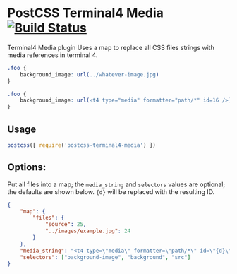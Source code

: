 # PostCSS Terminal4 Media [![Build Status](https://travis-ci.org/philbirnie/terminal4-postcss.svg?branch=master)](https://travis-ci.org/philbirnie/terminal4-postcss)

Terminal4 Media plugin Uses a map to replace all CSS files strings with media references in terminal 4.

[ci-img]:  https://travis-ci.org/philbirnie/postcss-terminal4-media.svg
[ci]:      https://travis-ci.org/philbirnie/postcss-terminal4-media

```css
.foo {
    background_image: url(../whatever-image.jpg)
}
```

```css
.foo {
    background_image: url(<t4 type="media" formatter="path/*" id=16 />)
}
```

## Usage

```js
postcss([ require('postcss-terminal4-media') ])
```

## Options:

Put all files into a map; the `media_string` and `selectors` values are optional; the defaults are shown below. `{d}` will be replaced with the resulting ID.

```json
{
    "map": {
        "files": {
            "source": 25,
            "../images/example.jpg": 24
        }
    },
    "media_string": "<t4 type=\"media\" formatter=\"path/*\" id=\"{d}\" />",
    "selectors": ["background-image", "background", "src"]
}
```
